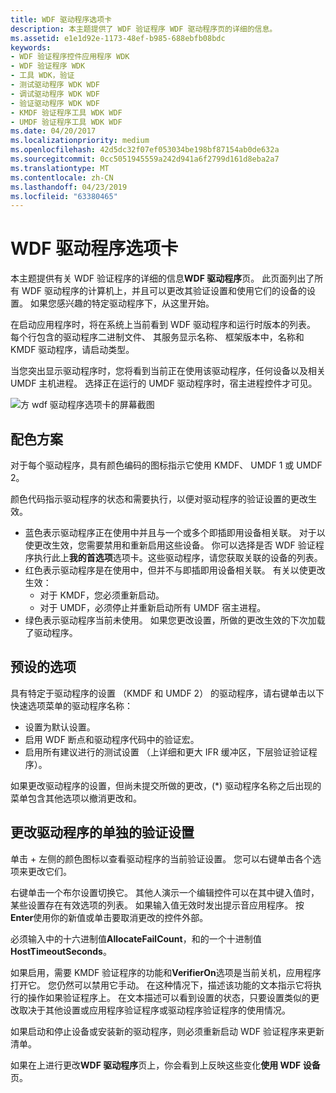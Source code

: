 ```yaml
---
title: WDF 驱动程序选项卡
description: 本主题提供了 WDF 验证程序 WDF 驱动程序页的详细的信息。
ms.assetid: e1e1d92e-1173-48ef-b985-688ebfb08bdc
keywords:
- WDF 验证程序控件应用程序 WDK
- WDF 验证程序 WDK
- 工具 WDK，验证
- 测试驱动程序 WDK WDF
- 调试驱动程序 WDK WDF
- 验证驱动程序 WDK WDF
- KMDF 验证程序工具 WDK WDF
- UMDF 验证程序工具 WDK WDF
ms.date: 04/20/2017
ms.localizationpriority: medium
ms.openlocfilehash: 42d5dc32f07ef053034be198bf87154ab0de632a
ms.sourcegitcommit: 0cc5051945559a242d941a6f2799d161d8eba2a7
ms.translationtype: MT
ms.contentlocale: zh-CN
ms.lasthandoff: 04/23/2019
ms.locfileid: "63380465"
---
```

# <a name="wdf-drivers-tab"></a>WDF 驱动程序选项卡


本主题提供有关 WDF 验证程序的详细的信息**WDF 驱动程序**页。 此页面列出了所有 WDF 驱动程序的计算机上，并且可以更改其验证设置和使用它们的设备的设置。 如果您感兴趣的特定驱动程序下，从这里开始。

在启动应用程序时，将在系统上当前看到 WDF 驱动程序和运行时版本的列表。 每个行包含的驱动程序二进制文件、 其服务显示名称、 框架版本中，名称和 KMDF 驱动程序，请启动类型。

当您突出显示驱动程序时，您将看到当前正在使用该驱动程序，任何设备以及相关 UMDF 主机进程。 选择正在运行的 UMDF 驱动程序时，宿主进程控件才可见。

![方 wdf 驱动程序选项卡的屏幕截图](images/wdfverifier-tab1.png)

## <a name="span-idcolorschemespanspan-idcolorschemespanspan-idcolorschemespancolor-scheme"></a><span id="Color_Scheme"></span><span id="color_scheme"></span><span id="COLOR_SCHEME"></span>配色方案


对于每个驱动程序，具有颜色编码的图标指示它使用 KMDF、 UMDF 1 或 UMDF 2。

颜色代码指示驱动程序的状态和需要执行，以便对驱动程序的验证设置的更改生效。

-   蓝色表示驱动程序正在使用中并且与一个或多个即插即用设备相关联。 对于以使更改生效，您需要禁用和重新启用这些设备。 你可以选择是否 WDF 验证程序执行此上**我的首选项**选项卡。这些驱动程序，请您获取关联的设备的列表。
-   红色表示驱动程序是在使用中，但并不与即插即用设备相关联。 有关以使更改生效：
    -   对于 KMDF，您必须重新启动。
    -   对于 UMDF，必须停止并重新启动所有 UMDF 宿主进程。
-   绿色表示驱动程序当前未使用。 如果您更改设置，所做的更改生效的下次加载了驱动程序。

## <a name="span-idpresetoptionsspanspan-idpresetoptionsspanspan-idpresetoptionsspanpreset-options"></a><span id="Preset_Options"></span><span id="preset_options"></span><span id="PRESET_OPTIONS"></span>预设的选项


具有特定于驱动程序的设置 （KMDF 和 UMDF 2） 的驱动程序，请右键单击以下快速选项菜单的驱动程序名称：

-   设置为默认设置。
-   启用 WDF 断点和驱动程序代码中的验证宏。
-   启用所有建议进行的测试设置 （上详细和更大 IFR 缓冲区，下层验证验证程序）。

如果更改驱动程序的设置，但尚未提交所做的更改，(\*) 驱动程序名称之后出现的菜单包含其他选项以撤消更改和。

## <a name="span-idchangingindividualverificationsettingsforadriverspanspan-idchangingindividualverificationsettingsforadriverspanspan-idchangingindividualverificationsettingsforadriverspanchanging-individual-verification-settings-for-a-driver"></a><span id="Changing_Individual_Verification_Settings_for_a_Driver"></span><span id="changing_individual_verification_settings_for_a_driver"></span><span id="CHANGING_INDIVIDUAL_VERIFICATION_SETTINGS_FOR_A_DRIVER"></span>更改驱动程序的单独的验证设置


单击 + 左侧的颜色图标以查看驱动程序的当前验证设置。 您可以右键单击各个选项来更改它们。

右键单击一个布尔设置切换它。 其他人演示一个编辑控件可以在其中键入值时，某些设置存在有效选项的列表。 如果输入值无效时发出提示音应用程序。 按**Enter**使用你的新值或单击要取消更改的控件外部。

必须输入中的十六进制值**AllocateFailCount**，和的一个十进制值**HostTimeoutSeconds**。

如果启用，需要 KMDF 验证程序的功能和**VerifierOn**选项是当前关机，应用程序打开它。 您仍然可以禁用它手动。 在这种情况下，描述该功能的文本指示它将执行的操作如果验证程序上。 在文本描述可以看到设置的状态，只要设置类似的更改取决于其他设置或应用程序验证程序或驱动程序验证程序的使用情况。

如果启动和停止设备或安装新的驱动程序，则必须重新启动 WDF 验证程序来更新清单。

如果在上进行更改**WDF 驱动程序**页上，你会看到上反映这些变化**使用 WDF 设备**页。

 

 





